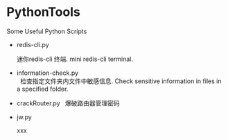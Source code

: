 # PythonTools
Some Useful Python Scripts

- redis-cli.py              
  
  迷你redis-cli 终端. mini redis-cli terminal. 

- information-check.py      
  
  检查指定文件夹内文件中敏感信息.  Check sensitive information in files in a specified folder. 

- crackRouter.py
  
  爆破路由器管理密码

- jw.py
  
  xxx
